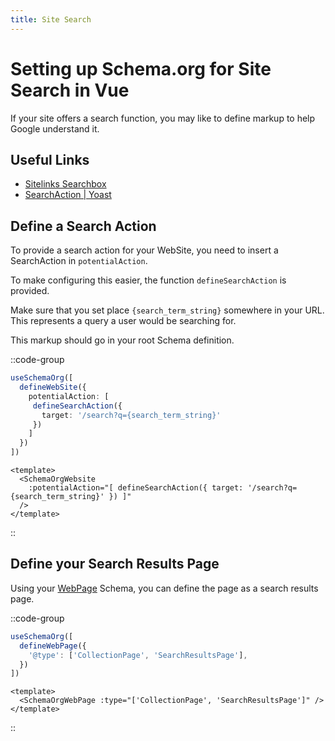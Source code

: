 ```yaml
---
title: Site Search
---
```


# Setting up Schema.org for Site Search in Vue

If your site offers a search function, you may like to define markup to help Google understand it.

## Useful Links

- [Sitelinks Searchbox](https://developers.google.com/search/docs/advanced/structured-data/sitelinks-searchbox)
- [SearchAction | Yoast](https://developer.yoast.com/features/schema/pieces/searchaction)

## Define a Search Action

To provide a search action for your WebSite, you need to insert a SearchAction in `potentialAction`.

To make configuring this easier, the function `defineSearchAction` is provided.

Make sure that you set place `{search_term_string}` somewhere in your URL.
This represents a query a user would be searching for.

This markup should go in your root Schema definition.

::code-group

```ts [Composition API]
useSchemaOrg([
  defineWebSite({
    potentialAction: [
     defineSearchAction({
       target: '/search?q={search_term_string}'
     })
    ]
  })
])
```

```vue [Component API]
<template>
  <SchemaOrgWebsite
    :potentialAction="[ defineSearchAction({ target: '/search?q={search_term_string}' }) ]"
  />
</template>
```
::

## Define your Search Results Page

Using your [WebPage](/schema/webpage) Schema, you can define the page as a search results page.

::code-group

```ts [Composition API]
useSchemaOrg([
  defineWebPage({
    '@type': ['CollectionPage', 'SearchResultsPage'],
  })
])
```

```vue [Component API]
<template>
  <SchemaOrgWebPage :type="['CollectionPage', 'SearchResultsPage']" />
</template>
```
::
